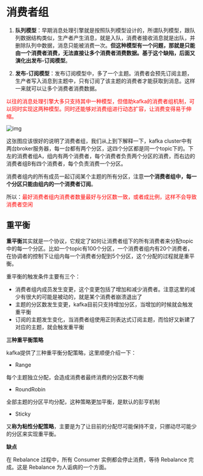 # 消费者组

1. **队列模型**：早期消息处理引擎就是按照队列模型设计的，所谓队列模型，跟队列数据结构类似，生产者产生消息，就是入队，消费者接收消息就是出队，并删除队列中数据，消息只能被消费一次。**但这种模型有一个问题，那就是只能由一个消费者消费，无法直接让多个消费者消费数据。基于这个缺陷，后面又演化出发布-订阅模型**。

2. **发布-订阅模型**：发布订阅模型中，多了一个主题。消费者会预先订阅主题，生产者写入消息到主题中，只有订阅了该主题的消费者才能获取到消息。这样一来就可以让多个消费者消费数据。

<font color=red>以往的消息处理引擎大多只支持其中一种模型，但借助kafka的消费者组机制，可以同时实现这两种模型。同时还能够对消费组进行动态扩容，让消费变得易于伸缩。</font>

![img](https://piggo-picture.oss-cn-hangzhou.aliyuncs.com/1011838-20200130215849555-2146602672.png)

这张图应该很好的说明了消费者组，我们从上到下解释一下，kafka cluster中有两台broker服务器，每一台都有两个分区，这四个分区都是同一个topic下的。下左的消费者组A，组内有两个消费者，每个消费者负责两个分区的消费，而右边的消费者组B有四个消费者，每个负责消费一个分区。

消费者组内的所有成员一起订阅某个主题的所有分区，注意**一个消费者组中，每一个分区只能由组内的一个消费者订阅**。

所以：<font color=red>最好消费者组内消费者数量最好与分区数一致，或者成比例，这样不会导致消费者空闲</font>

## 重平衡

**重平衡**其实就是一个协议，它规定了如何让消费者组下的所有消费者来分配topic中的每一个分区。比如一个topic有100个分区，一个消费者组内有20个消费者，在协调者的控制下让组内每一个消费者分配到5个分区，这个分配的过程就是重平衡。

重平衡的触发条件主要有三个：

- 消费者组内成员发生变更，这个变更包括了增加和减少消费者。注意这里的减少有很大的可能是被动的，就是某个消费者崩溃退出了
- 主题的分区数发生变更，kafka目前只支持增加分区，当增加的时候就会触发重平衡
- 订阅的主题发生变化，当消费者组使用正则表达式订阅主题，而恰好又新建了对应的主题，就会触发重平衡

**三种重平衡策略**

kafka提供了三种重平衡分配策略，这里顺便介绍一下：

- Range

每个主题独立分配，会造成消费者最终消费的分区数不均衡

- RoundRobin

全部主题的分区平均分配，这种策略更加平衡，是默认的彭亨机制

- Sticky

又**称为粘性分配策略**，主要是为了让目前的分配尽可能保持不变，只挪动尽可能少的分区来实现重平衡。



**缺点**

在 Rebalance 过程中，所有 Consumer 实例都会停止消费，等待 Rebalance 完成。这是 Rebalance 为人诟病的一个方面。